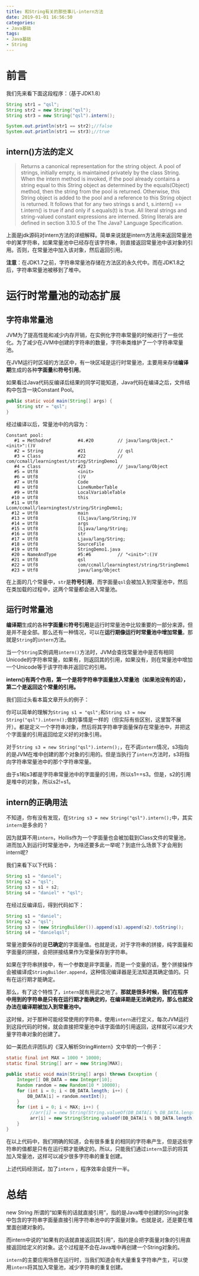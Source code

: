 ```yaml
---
title: 和String有关的那些事儿-intern方法
date: 2019-01-01 16:56:50
categories: 
- Java基础
tags:
- Java基础
- String
---
```




# 前言

我们先来看下面这段程序：（基于JDK1.8）

```java
String str1 = "qsl";
String str2 = new String("qsl");
String str3 = new String("qsl").intern();

System.out.println(str1 == str2);//false
System.out.println(str1 == str3);//true
```



## intern()方法的定义

> Returns a canonical representation for the string object. A pool of strings, initially empty, is maintained privately by the class String. When the intern method is invoked, if the pool already contains a string equal to this String object as determined by the equals(Object) method, then the string from the pool is returned. Otherwise, this String object is added to the pool and a reference to this String object is returned. It follows that for any two strings s and t, s.intern() == t.intern() is true if and only if s.equals(t) is true. All literal strings and string-valued constant expressions are interned. String literals are defined in section 3.10.5 of the The Java? Language Specification.

上面是jdk源码对intern方法的详细解释。简单来说就是intern方法用来返回常量池中的某字符串，如果常量池中已经存在该字符串，则直接返回常量池中该对象的引用。否则，在常量池中加入该对象，然后返回引用。

**注意**：在JDK1.7之前，字符串常量池存储在方法区的永久代中。而在JDK1.8之后，字符串常量池被移到了堆中。



# 运行时常量池的动态扩展



## 字符串常量池



JVM为了提高性能和减少内存开销，在实例化字符串常量的时候进行了一些优化。为了减少在JVM中创建的字符串的数量，字符串类维护了一个字符串常量池。

在JVM运行时区域的方法区中，有一块区域是运行时常量池，主要用来存储**编译期**生成的各种**字面量**和**符号引用**。

如果看过Java代码反编译后结果的同学可能知道，Java代码在编译之后，文件结构中包含一块Constant Pool。

```java
public static void main(String[] args) {
    String str = "qsl";
}
```

经过编译以后，常量池中的内容为：

```
Constant pool:
   #1 = Methodref          #4.#20         // java/lang/Object."<init>":()V
   #2 = String             #21            // qsl
   #3 = Class              #22            // com/ccmall/learningtest/string/StringDemo1
   #4 = Class              #23            // java/lang/Object
   #5 = Utf8               <init>
   #6 = Utf8               ()V
   #7 = Utf8               Code
   #8 = Utf8               LineNumberTable
   #9 = Utf8               LocalVariableTable
  #10 = Utf8               this
  #11 = Utf8               Lcom/ccmall/learningtest/string/StringDemo1;
  #12 = Utf8               main
  #13 = Utf8               ([Ljava/lang/String;)V
  #14 = Utf8               args
  #15 = Utf8               [Ljava/lang/String;
  #16 = Utf8               str
  #17 = Utf8               Ljava/lang/String;
  #18 = Utf8               SourceFile
  #19 = Utf8               StringDemo1.java
  #20 = NameAndType        #5:#6          // "<init>":()V
  #21 = Utf8               qsl
  #22 = Utf8               com/ccmall/learningtest/string/StringDemo1
  #23 = Utf8               java/lang/Object
```

在上面的几个常量中，`str`是**符号引用**，而字面量`qsl`会被加入到常量池中，然后在类加载的过程中，这两个常量都会进入常量池。



## 运行时常量池

**编译期**生成的各种**字面量**和**符号引用**是运行时常量池中比较重要的一部分来源，但是并不是全部。那么还有一种情况，可以在**运行期像运行时常量池中增加常量**。那就是`String`的`intern`方法。

当一个`String`实例调用`intern()`方法时，JVM会查找常量池中是否有相同Unicode的字符串常量，如果有，则返回其的引用，如果没有，则在常量池中增加一个Unicode等于该字符串并返回它的引用。

**intern()有两个作用，第一个是将字符串字面量放入常量池（如果池没有的话），第二个是返回这个常量的引用。**



我们回过头看本篇文章开头的例子：

你可以简单的理解为`String s1 = "qsl";`和`String s3 = new String("qsl").intern();`做的事情是一样的（但实际有些区别，这里暂不展开）。都是定义一个字符串对象，然后将其字符串字面量保存在常量池中，并把这个字面量的引用返回给定义好的对象引用。

对于`String s3 = new String("qsl").intern();`，在不调`intern`情况，s3指向的是JVM在堆中创建的那个对象的引用的。但是当执行了`intern`方法时，s3将指向字符串常量池中的那个字符串常量。

由于s1和s3都是字符串常量池中的字面量的引用，所以s1==s3。但是，s2的引用是堆中的对象，所以s2!=s1。



## intern的正确用法

不知道，你有没有发现，在`String s3 = new String("qsl").intern();`中，其实`intern`是多余的？



因为就算不用`intern`，Hollis作为一个字面量也会被加载到Class文件的常量池，进而加入到运行时常量池中，为啥还要多此一举呢？到底什么场景下才会用到intern呢?



我们来看下以下代码：

```java
String s1 = "daniel";
String s2 = "qsl";
String s3 = s1 + s2;
String s4 = "daniel" + "qsl";
```
在经过反编译后，得到代码如下：

```java
String s1 = "daniel";
String s2 = "qsl";
String s3 = (new StringBuilder()).append(s1).append(s2).toString();
String s4 = "danielqsl";
```
常量池要保存的是**已确定**的字面量值。也就是说，对于字符串的拼接，纯字面量和字面量的拼接，会把拼接结果作为常量保存到字符串。

如果在字符串拼接中，有一个参数是非字面量，而是一个变量的话，整个拼接操作会被编译成`StringBuilder.append`，这种情况编译器是无法知道其确定值的。只有在运行期才能确定。

那么，有了这个特性了，`intern`就有用武之地了。**那就是很多时候，我们在程序中用到的字符串是只有在运行期才能确定的，在编译期是无法确定的，那么也就没办法在编译期被加入到常量池中。**

这时候，对于那种可能经常使用的字符串，使用`intern`进行定义，每次JVM运行到这段代码的时候，就会直接把常量池中该字面值的引用返回，这样就可以减少大量字符串对象的创建了。



如一美团点评团队的《深入解析String#intern》文中举的一个例子：

```java
static final int MAX = 1000 * 10000;
static final String[] arr = new String[MAX];

public static void main(String[] args) throws Exception {
    Integer[] DB_DATA = new Integer[10];
    Random random = new Random(10 * 10000);
    for (int i = 0; i < DB_DATA.length; i++) {
        DB_DATA[i] = random.nextInt();
    }
    for (int i = 0; i < MAX; i++) {
         //arr[i] = new String(String.valueOf(DB_DATA[i % DB_DATA.length]));
         arr[i] = new String(String.valueOf(DB_DATA[i % DB_DATA.length])).intern();
    }
}
```

在以上代码中，我们明确的知道，会有很多重复的相同的字符串产生，但是这些字符串的值都是只有在运行期才能确定的。所以，只能我们通过`intern`显示的将其加入常量池，这样可以减少很多字符串的重复创建。

上述代码经测试，加了`intern` ，程序效率会提升一半。



# 总结

new String 所谓的“如果有的话就直接引用”，指的是Java堆中创建的String对象中包含的字符串字面量直接引用字符串池中的字面量对象。也就是说，还是要在堆里面创建对象的。

而intern中说的“如果有的话就直接返回其引用”，指的是会把字面量对象的引用直接返回给定义的对象。这个过程是不会在Java堆中再创建一个String对象的。



`intern`的主要应用场景在运行时，当我们知道会有大量重复字符串产生，可以使用`intern`将其加入常量池，减少字符串的重复创建。

